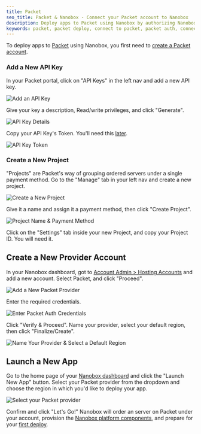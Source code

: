 ```yaml
---
title: Packet
seo_title: Packet & Nanobox - Connect your Packet account to Nanobox
description: Deploy apps to Packet using Nanobox by authorizing Nanobox to order and provision servers on your behalf. This doc walks through the authorization process.
keywords: packet, packet deploy, connect to packet, packet auth, connect to cloud provider
---
```


To deploy apps to [Packet](https://www.packet.net/) using Nanobox, you first need to [create a Packet account](https://app.packet.net/#/registration/).

### Add a New API Key
In your Packet portal, click on "API Keys" in the left nav and add a new API key.

![Add an API Key](/assets/images/packet-add-api-key.png)

Give your key a description, Read/write privileges, and click "Generate".

![API Key Details](/assets/images/packet-generate-api-key.png)

Copy your API Key's Token. You'll need this [later](#createanewprovideraccount).

![API Key Token](/assets/images/packet-copy-key-token.png)

### Create a New Project
"Projects" are Packet's way of grouping ordered servers under a single payment method. Go to the "Manage" tab in your left nav and create a new project.

![Create a New Project](/assets/images/packet-create-new-project.png)

Give it a name and assign it a payment method, then click "Create Project".

![Project Name & Payment Method](/assets/images/packet-project-details.png)

Click on the "Settings" tab inside your new Project, and copy your Project ID. You will need it.

## Create a New Provider Account
In your Nanobox dashboard, got to [Account Admin > Hosting Accounts](https://dashboard.nanobox.io/provider_accounts) and add a new account. Select Packet, and click "Proceed".

![Add a New Packet Provider](/assets/images/new-provider-packet.png)

Enter the required credentials.

![Enter Packet Auth Credentials](/assets/images/new-provider-packet-auth.png)

Click "Verify & Proceed". Name your provider, select your default region, then click "Finalize/Create".

![Name Your Provider & Select a Default Region](/assets/images/new-provider-packet-name.png)

## Launch a New App
Go to the home page of your [Nanobox dashboard](https://dashboard.nanobox.io) and click the "Launch New App" button. Select your Packet provider from the dropdown and choose the region in which you'd like to deploy your app.

![Select your Packet provider](/assets/images/new-app-packet.png)

Confirm and click "Let's Go!" Nanobox will order an server on Packet under your account, provision the [Nanobox platform components](/live-app-management/platform-components/), and prepare for your [first deploy](/workflow/deploy-code/).
